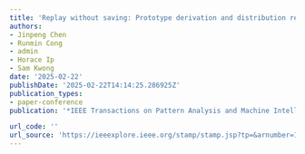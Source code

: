 ```yaml
---
title: 'Replay without saving: Prototype derivation and distribution rebalance for class-incremental semantic segmentation'
authors:
- Jinpeng Chen
- Runmin Cong
- admin
- Horace Ip
- Sam Kwong
date: '2025-02-22'
publishDate: '2025-02-22T14:14:25.286925Z'
publication_types:
- paper-conference
publication: '*IEEE Transactions on Pattern Analysis and Machine Intelligence*'

url_code: ''
url_source: 'https://ieeexplore.ieee.org/stamp/stamp.jsp?tp=&arnumber=10904177&tag=1'
---
```

